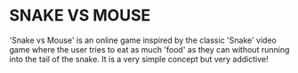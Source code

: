 # SNAKE VS MOUSE

'Snake vs Mouse' is an online game inspired by the classic 'Snake' video game where the user tries to eat as much 'food' as they can without
running into the tail of the snake. It is a very simple concept but very addictive!

